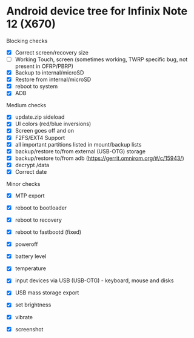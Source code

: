 # Android device tree for Infinix Note 12 (X670)

Blocking checks
- [x] Correct screen/recovery size
- [ ] Working Touch, screen (sometimes working, TWRP specific bug, not present in OFRP/PBRP)
- [x] Backup to internal/microSD
- [x] Restore from internal/microSD
- [x] reboot to system
- [x] ADB

Medium checks
- [x] update.zip sideload
- [x] UI colors (red/blue inversions)
- [x] Screen goes off and on
- [x] F2FS/EXT4 Support
- [x] all important partitions listed in mount/backup lists
- [x] backup/restore to/from external (USB-OTG) storage
- [x] backup/restore to/from adb (https://gerrit.omnirom.org/#/c/15943/)
- [x] decrypt /data
- [x] Correct date

Minor checks
- [x] MTP export
- [x] reboot to bootloader
- [x] reboot to recovery
- [x] reboot to fastbootd (fixed)
- [x] poweroff
- [x] battery level
- [x] temperature
- [x] input devices via USB (USB-OTG) - keyboard, mouse and disks
- [x] USB mass storage export
- [x] set brightness
- [x] vibrate
- [x] screenshot

